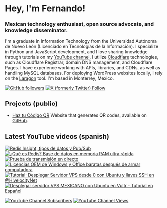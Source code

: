 # Hey, I'm Fernando!

### Mexican technology enthusiast, open source advocate, and knowledge disseminator.
I'm a graduate in Information Technology from the Universidad Autónoma de Nuevo León (Licenciado en Tecnologías de la Información). I specialize in Python and JavaScript development, and I love sharing knowledge through tutorials on my [YouTube channel](https://www.youtube.com/fernandodilland). I utilize [Cloudflare](https://github.com/cloudflare) technologies, such as Cloudflare Registrar, domain DNS management, and Cloudflare Pages. I have experience working with APIs, libraries, and CDNs, as well as handling MySQL databases. For deploying WordPress websites locally, I rely on the [Laragon](https://github.com/leokhoa/laragon) tool. I'm based in Monterrey, Mexico.

[![GitHub followers](https://img.shields.io/github/followers/fernandodilland?label=Follow&style=social)](https://github.com/fernandodilland) [![X (formerly Twitter) Follow](https://img.shields.io/twitter/follow/fernandodilland?style=social)](https://twitter.com/fernandodilland)

## Projects (public)
- [Haz tu Código QR](https://hazqr.com/) Website that generates QR codes, available on [GitHub](https://github.com/fernandodilland/hazqr).

## Latest YouTube videos (spanish)
<!-- BEGIN YOUTUBE-CARDS -->
[![Redis Insight, tipos de datos y Pub/Sub](https://ytcards.demolab.com/?id=_kjlW09cYsc&title=Redis+Insight%2C+tipos+de+datos+y+Pub%2FSub&lang=en&timestamp=1729440037&background_color=%230d1117&title_color=%23ffffff&stats_color=%23dedede&max_title_lines=1&width=250&border_radius=5 "Redis Insight, tipos de datos y Pub/Sub")](https://www.youtube.com/watch?v=_kjlW09cYsc)
[![¿Qué es Redis? Base de datos en memoria RAM ultra rápida](https://ytcards.demolab.com/?id=Tay_ORqG-jo&title=%C2%BFQu%C3%A9+es+Redis%3F+Base+de+datos+en+memoria+RAM+ultra+r%C3%A1pida&lang=en&timestamp=1729377332&background_color=%230d1117&title_color=%23ffffff&stats_color=%23dedede&max_title_lines=1&width=250&border_radius=5 "¿Qué es Redis? Base de datos en memoria RAM ultra rápida")](https://www.youtube.com/watch?v=Tay_ORqG-jo)
[![Prueba de transmisión en directo](https://ytcards.demolab.com/?id=cm2NM9J4-24&title=Prueba+de+transmisi%C3%B3n+en+directo&lang=en&timestamp=1729300887&background_color=%230d1117&title_color=%23ffffff&stats_color=%23dedede&max_title_lines=1&width=250&border_radius=5 "Prueba de transmisión en directo")](https://www.youtube.com/watch?v=cm2NM9J4-24)
[![Licencias OEM de Windows y Office baratas después de armar computadora](https://ytcards.demolab.com/?id=JHBR-N1M10M&title=Licencias+OEM+de+Windows+y+Office+baratas+despu%C3%A9s+de+armar+computadora&lang=en&timestamp=1717677786&background_color=%230d1117&title_color=%23ffffff&stats_color=%23dedede&max_title_lines=1&width=250&border_radius=5 "Licencias OEM de Windows y Office baratas después de armar computadora")](https://www.youtube.com/watch?v=JHBR-N1M10M)
[![Tutorial: Desplegar Servidor VPS desde 0 con Ubuntu y llaves SSH en @HivelocityNet](https://ytcards.demolab.com/?id=2G54TGbj1O0&title=Tutorial%3A+Desplegar+Servidor+VPS+desde+0+con+Ubuntu+y+llaves+SSH+en+%40HivelocityNet&lang=en&timestamp=1714670279&background_color=%230d1117&title_color=%23ffffff&stats_color=%23dedede&max_title_lines=1&width=250&border_radius=5 "Tutorial: Desplegar Servidor VPS desde 0 con Ubuntu y llaves SSH en @HivelocityNet")](https://www.youtube.com/watch?v=2G54TGbj1O0)
[![Desplegar servidor VPS MEXICANO con Ubuntu en Vultr - Tutorial en Español](https://ytcards.demolab.com/?id=iillPiHISaI&title=Desplegar+servidor+VPS+MEXICANO+con+Ubuntu+en+Vultr+-+Tutorial+en+Espa%C3%B1ol&lang=en&timestamp=1714423990&background_color=%230d1117&title_color=%23ffffff&stats_color=%23dedede&max_title_lines=1&width=250&border_radius=5 "Desplegar servidor VPS MEXICANO con Ubuntu en Vultr - Tutorial en Español")](https://www.youtube.com/watch?v=iillPiHISaI)
<!-- END YOUTUBE-CARDS -->
[![YouTube Channel Subscribers](https://img.shields.io/youtube/channel/subscribers/UCvu9lyZixV1Ob06Wvh0dnNw?style=social)](https://www.youtube.com/c/FernandoDilland) [![YouTube Channel Views](https://img.shields.io/youtube/channel/views/UCvu9lyZixV1Ob06Wvh0dnNw?style=social)](https://www.youtube.com/c/FernandoDilland)
